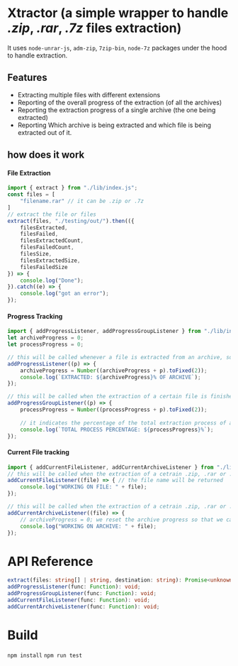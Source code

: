 # Xtractor (a simple wrapper to handle *.zip*, *.rar*, *.7z* files extraction)

It uses `node-unrar-js`, `adm-zip`, `7zip-bin`, `node-7z` packages under the hood to handle extraction.

## Features
- Extracting multiple files with different extensions
- Reporting of the overall progress of the extraction (of all the archives)
- Reporting the extraction progress of a single archive (the one being extracted)
- Reporting Which archive is being extracted and which file is being extracted out of it.

## how does it work
#### File Extraction
```javascript
import { extract } from "./lib/index.js";
const files = [
    "filename.rar" // it can be .zip or .7z
]
// extract the file or files
extract(files, "./testing/out/").then(({
    filesExtracted,
    filesFailed,
    filesExtractedCount,
    filesFailedCount,
    filesSize,
    filesExtractedSize,
    filesFailedSize
}) => {
    console.log("Done");
}).catch((e) => {
    console.log("got an error");
});
```

#### Progress Tracking
```javascript
import { addProgressListener, addProgressGroupListener } from "./lib/index.js";
let archiveProgress = 0;
let processProgress = 0;

// this will be called whenever a file is extracted from an archive, so it will be called multiple times in every extraction
addProgressListener((p) => {
    archiveProgress = Number((archiveProgress + p).toFixed(2));
    console.log(`EXTRACTED: ${archiveProgress}% OF ARCHIVE`);
});

// this will be called when the extraction of a certain file is finished
addProgressGroupListener((p) => {
    processProgress = Number((processProgress + p).toFixed(2));
    
    // it indicates the percentage of the total extraction process of all the archives
    console.log(`TOTAL PROCESS PERCENTAGE: ${processProgress}%`);
});
```

#### Current File tracking
```javascript
import { addCurrentFileListener, addCurrentArchiveListener } from "./lib/index.js";
// this will be called when the extraction of a cetrain .zip, .rar or .7z file is started
addCurrentFileListener((file) => { // the file name will be returned
    console.log("WORKING ON FILE: " + file);
});

// this will be called when the extraction of a cetrain .zip, .rar or .7z file is started
addCurrentArchiveListener((file) => {
    // archiveProgress = 0; we reset the archive progress so that we can start counting from 0 again
    console.log("WORKING ON ARCHIVE: " + file);
});
```



# API Reference
```typescript
extract(files: string[] | string, destination: string): Promise<unknown>
addProgressListener(func: Function): void;
addProgressGroupListener(func: Function): void;
addCurrentFileListener(func: Function): void;
addCurrentArchiveListener(func: Function): void;
```

# Build
`npm install`
`npm run test`
